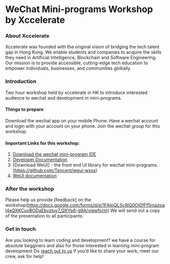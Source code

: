 # WeChat Mini-programs Workshop by Xccelerate

### About Xccelerate
Xccelerate was founded with the original vision of bridging the tech talent gap in Hong Kong. 
We enable students and companies to acquire the skills they need in Artificial Intelligence, Blockchain and Software Engineering. 
Our mission is to provide accessible, cutting-edge tech education to empower individuals, businesses, and communities globally

### Introduction
Two hour workshop held by xccelerate in HK to introduce interested audience to wechat and development in mini-programs. 


#### Things to prepare
Download the wechat app on your mobile Phone. Have a wechat account and login with your account on your phone. Join the wechat group for this workshop.  


#### Important Links for this workshop: 
1. [Download the wechat mini-program IDE](https://developers.weixin.qq.com/miniprogram/dev/devtools/download.html) 
2. [Developer Documentation ](https://developers.weixin.qq.com/miniprogram/en/dev/index.html)
3. [Download WeUI] - the front end UI library for wechat mini-programs.(https://github.com/Tencent/weui-wxss)  
4. [WeUI documentation](https://github.com/Tencent/weui/wiki)

### After the workshop
Please help us provide [feedback] on the workshop(https://docs.google.com/forms/d/e/1FAIpQLSc8lQ0Oi0fFf5mazpal4eQXKCuvBODaEbvzluy7_QXYp6-g9A/viewform)
We will send out a copy of the presentation to all participants. 

### Get in touch
Are you looking to learn coding and development? we have a course for absolute begginers and also for those interested in learning mini-program development Do [reach out to us](https://xccelerate.co) if you’d like to share your work, meet our crew, ask for help!





